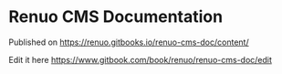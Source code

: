 # Renuo CMS Documentation

Published on https://renuo.gitbooks.io/renuo-cms-doc/content/

Edit it here https://www.gitbook.com/book/renuo/renuo-cms-doc/edit